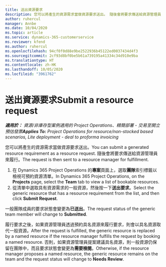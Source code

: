 ```yaml
---
title: 送出資源要求
description: 您可以將產生的資源需求當做資源要求送出。 隨後會將要求傳送給資源管理員來履行。
author: ruhercul
manager: Annbe
ms.date: 10/04/2020
ms.topic: article
ms.service: dynamics-365-customerservice
ms.reviewer: kfend
ms.author: ruhercul
ms.openlocfilehash: 94cf0f0d88e9be2522936b45122ed0037434d4f3
ms.sourcegitcommit: 2cf93d8bf0be5b61a739195a41334c34d910e9ba
ms.translationtype: HT
ms.contentlocale: zh-HK
ms.lasthandoff: 10/05/2020
ms.locfileid: "3961762"
---
```

# <a name="submit-a-resource-request"></a><span data-ttu-id="14f98-104">送出資源要求</span><span class="sxs-lookup"><span data-stu-id="14f98-104">Submit a resource request</span></span>

<span data-ttu-id="14f98-105">_**適用於：** 資源/非庫存型案例適用的 Project Operations、精簡部署 - 交易至開立預估發票_</span><span class="sxs-lookup"><span data-stu-id="14f98-105">_**Applies To:** Project Operations for resource/non-stocked based scenarios, Lite deployment - deal to proforma invoicing_</span></span>

<span data-ttu-id="14f98-106">您可以將產生的資源需求當做資源要求送出。</span><span class="sxs-lookup"><span data-stu-id="14f98-106">You can submit a generated resource requirement as a resource request.</span></span> <span data-ttu-id="14f98-107">隨後會將要求傳送給資源管理員來履行。</span><span class="sxs-lookup"><span data-stu-id="14f98-107">The request is then sent to a resource manager for fulfillment.</span></span>

1. <span data-ttu-id="14f98-108">在 Dynamics 365 Project Operations 的**專案**頁面上，選取**團隊**索引標籤以檢視可預約資源清單。</span><span class="sxs-lookup"><span data-stu-id="14f98-108">In Dynamics 365 Project Operations, on the **Projects** page, select the **Team** tab to view a list of bookable resources.</span></span> 
2. <span data-ttu-id="14f98-109">從清單中選取具有資源需求的一般資源，然後按一下**送出要求**。</span><span class="sxs-lookup"><span data-stu-id="14f98-109">Select the generic resource that has a resource requirement from the list, and then click **Submit Request**.</span></span>

<span data-ttu-id="14f98-110">一般團隊成員的要求狀態會變更為**已送出**。</span><span class="sxs-lookup"><span data-stu-id="14f98-110">The request status of the generic team member will change to **Submitted**.</span></span>

<span data-ttu-id="14f98-111">履行要求之後，如果資源管理員透過預約具名資源來履行要求，則會以具名資源取代一般資源。</span><span class="sxs-lookup"><span data-stu-id="14f98-111">After the request is fulfilled, the generic resource is replaced by a named resource if the resource manager fulfills the request by booking a named resource.</span></span> <span data-ttu-id="14f98-112">否則，如果資源管理員提案建議具名資源，則一般資源仍保留在團隊中，而且要求狀態會變更為**需要檢閱**。</span><span class="sxs-lookup"><span data-stu-id="14f98-112">Otherwise, if the resource manager proposes a named resource, the generic resource remains on the team and the request status will change to **Needs Review**.</span></span>
